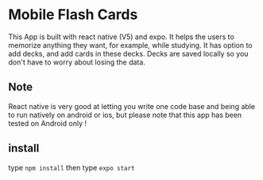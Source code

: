 # Mobile Flash Cards

This App is built with react native (V5) and expo. It helps the users to memorize anything they want, for example, while studying. It has option to add decks, and add cards in these decks. Decks are saved locally so you don't have to worry about losing the data.

## Note

React native is very good at letting you write one code base and being able to run natively on android or ios, but please note that this app has been tested on Android only !

## install

type `npm install`
then type `expo start`
